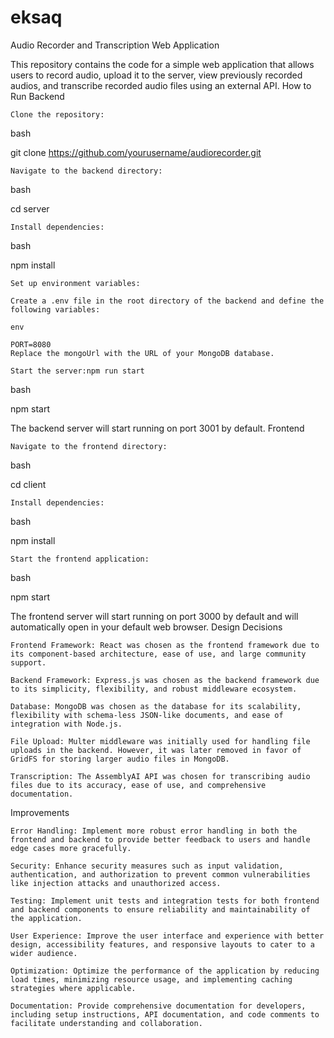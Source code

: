 # eksaq
Audio Recorder and Transcription Web Application

This repository contains the code for a simple web application that allows users to record audio, upload it to the server, view previously recorded audios, and transcribe recorded audio files using an external API.
How to Run
Backend

    Clone the repository:

bash

git clone https://github.com/yourusername/audiorecorder.git

    Navigate to the backend directory:

bash

cd server

    Install dependencies:

bash

npm install

    Set up environment variables:

    Create a .env file in the root directory of the backend and define the following variables:

    env

    PORT=8080
    Replace the mongoUrl with the URL of your MongoDB database.

    Start the server:npm run start

bash

npm start

The backend server will start running on port 3001 by default.
Frontend

    Navigate to the frontend directory:

bash

cd client

    Install dependencies:

bash

npm install

    Start the frontend application:

bash

npm start

The frontend server will start running on port 3000 by default and will automatically open in your default web browser.
Design Decisions

    Frontend Framework: React was chosen as the frontend framework due to its component-based architecture, ease of use, and large community support.

    Backend Framework: Express.js was chosen as the backend framework due to its simplicity, flexibility, and robust middleware ecosystem.

    Database: MongoDB was chosen as the database for its scalability, flexibility with schema-less JSON-like documents, and ease of integration with Node.js.

    File Upload: Multer middleware was initially used for handling file uploads in the backend. However, it was later removed in favor of GridFS for storing larger audio files in MongoDB.

    Transcription: The AssemblyAI API was chosen for transcribing audio files due to its accuracy, ease of use, and comprehensive documentation.

Improvements

    Error Handling: Implement more robust error handling in both the frontend and backend to provide better feedback to users and handle edge cases more gracefully.

    Security: Enhance security measures such as input validation, authentication, and authorization to prevent common vulnerabilities like injection attacks and unauthorized access.

    Testing: Implement unit tests and integration tests for both frontend and backend components to ensure reliability and maintainability of the application.

    User Experience: Improve the user interface and experience with better design, accessibility features, and responsive layouts to cater to a wider audience.

    Optimization: Optimize the performance of the application by reducing load times, minimizing resource usage, and implementing caching strategies where applicable.

    Documentation: Provide comprehensive documentation for developers, including setup instructions, API documentation, and code comments to facilitate understanding and collaboration.
